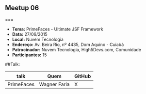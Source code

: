 ## Meetup 06
===
* **Tema:** PrimeFaces - Ultimate JSF Framework
* **Data:** 27/06/2015
* **Local:** Nuvem Tecnologia
* **Endereço:** Av. Beira Rio, nº 4435, Dom Aquino - Cuiabá
* **Patrocinador:** Nuvem Tecnologia, High5Devs.com, Comunidade
* **Participantes:** 15

##Talk:

| talk           | Quem          | GitHub
|----------------|---------------|---------------
| PrimeFaces | Wagner Faria | X

